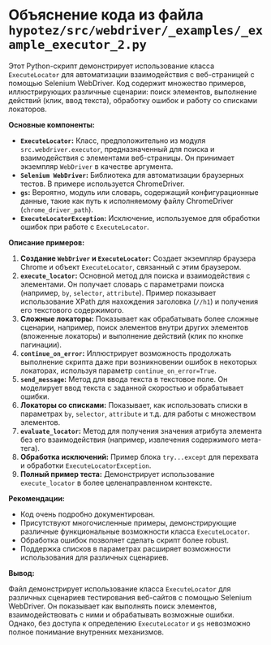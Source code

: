 # Объяснение кода из файла `hypotez/src/webdriver/_examples/_example_executor_2.py`

Этот Python-скрипт демонстрирует использование класса `ExecuteLocator` для автоматизации взаимодействия с веб-страницей с помощью Selenium WebDriver.  Код содержит множество примеров, иллюстрирующих различные сценарии: поиск элементов, выполнение действий (клик, ввод текста), обработку ошибок и работу со списками локаторов.

**Основные компоненты:**

* **`ExecuteLocator`:**  Класс, предположительно из модуля `src.webdriver.executor`, предназначенный для поиска и взаимодействия с элементами веб-страницы. Он принимает экземпляр `WebDriver` в качестве аргумента.
* **`Selenium WebDriver`:**  Библиотека для автоматизации браузерных тестов. В примере используется ChromeDriver.
* **`gs`:**  Вероятно, модуль или словарь, содержащий конфигурационные данные, такие как путь к исполняемому файлу ChromeDriver (`chrome_driver_path`).
* **`ExecuteLocatorException`:**  Исключение, используемое для обработки ошибок при работе с `ExecuteLocator`.

**Описание примеров:**

1. **Создание `WebDriver` и `ExecuteLocator`:** Создает экземпляр браузера Chrome и объект `ExecuteLocator`, связанный с этим браузером.
2. **`execute_locator`:**  Основной метод для поиска и взаимодействия с элементами.  Он получает словарь с параметрами поиска (например, `by`, `selector`, `attribute`).  Пример показывает использование XPath для нахождения заголовка (`//h1`) и получения его текстового содержимого.
3. **Сложные локаторы:** Показывает как обрабатывать более сложные сценарии, например, поиск элементов внутри других элементов (вложенные локаторы) и выполнение действий (клик по кнопке пагинации).
4. **`continue_on_error`:**  Иллюстрирует возможность продолжать выполнение скрипта даже при возникновении ошибок в некоторых локаторах, используя параметр `continue_on_error=True`.
5. **`send_message`:**  Метод для ввода текста в текстовое поле.  Он моделирует ввод текста с заданной скоростью и обрабатывает ошибки.
6. **Локаторы со списками:** Показывает, как использовать списки в параметрах `by`, `selector`, `attribute` и т.д. для работы с множеством элементов.
7. **`evaluate_locator`:**  Метод для получения значения атрибута элемента без его взаимодействия (например, извлечения содержимого мета-тега).
8. **Обработка исключений:**  Пример блока `try...except` для перехвата и обработки `ExecuteLocatorException`.
9. **Полный пример теста:**  Демонстрирует использование `execute_locator` в более целенаправленном контексте.

**Рекомендации:**

* Код очень подробно документирован.
* Присутствуют многочисленные примеры, демонстрирующие различные функциональные возможности класса `ExecuteLocator`.
* Обработка ошибок позволяет сделать скрипт более robust.
* Поддержка списков в параметрах расширяет возможности использования для различных сценариев.

**Вывод:**

Файл демонстрирует использование класса `ExecuteLocator` для различных сценариев тестирования веб-сайтов с помощью Selenium WebDriver.  Он показывает как выполнять поиск элементов, взаимодействовать с ними и обрабатывать возможные ошибки.  Однако, без доступа к определению `ExecuteLocator` и `gs` невозможно полное понимание внутренних механизмов.